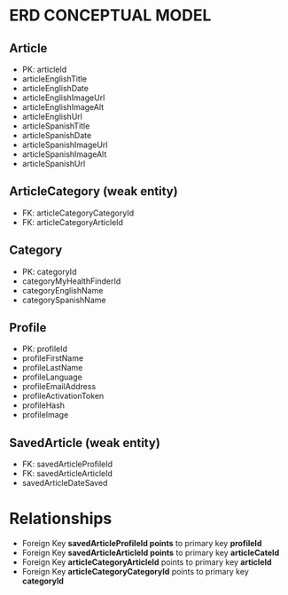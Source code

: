 # ERD CONCEPTUAL MODEL

## Article
- PK: articleId
- articleEnglishTitle
- articleEnglishDate
- articleEnglishImageUrl
- articleEnglishImageAlt
- articleEnglishUrl
- articleSpanishTitle
- articleSpanishDate
- articleSpanishImageUrl
- articleSpanishImageAlt
- articleSpanishUrl

## ArticleCategory (weak entity)
- FK: articleCategoryCategoryId
- FK: articleCategoryArticleId

## Category
- PK: categoryId
- categoryMyHealthFinderId
- categoryEnglishName
- categorySpanishName

## Profile
- PK: profileId
- profileFirstName
- profileLastName
- profileLanguage
- profileEmailAddress
- profileActivationToken
- profileHash
- profileImage

## SavedArticle (weak entity)
- FK: savedArticleProfileId
- FK: savedArticleArticleId 
- savedArticleDateSaved


# Relationships
- Foreign Key **savedArticleProfileId points** to primary key **profileId**
- Foreign Key **savedArticleArticleId points** to primary key **articleCateId**
- Foreign Key **articleCategoryArticleId** points to primary key **articleId**
- Foreign Key **articleCategoryCategoryId** points to primary key **categoryId**
